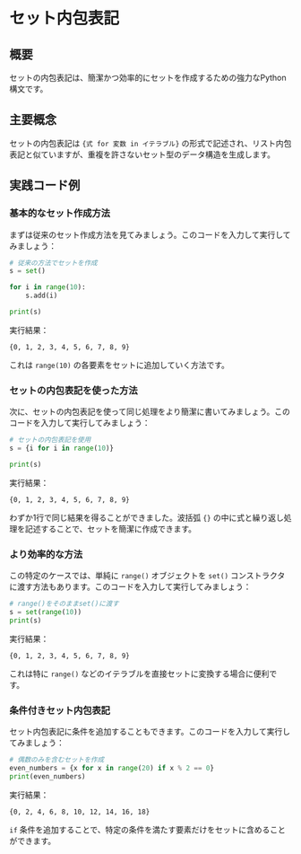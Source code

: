 # セット内包表記

## 概要
セットの内包表記は、簡潔かつ効率的にセットを作成するための強力なPython構文です。

## 主要概念
セットの内包表記は `{式 for 変数 in イテラブル}` の形式で記述され、リスト内包表記と似ていますが、重複を許さないセット型のデータ構造を生成します。

## 実践コード例

### 基本的なセット作成方法

まずは従来のセット作成方法を見てみましょう。このコードを入力して実行してみましょう：

```python
# 従来の方法でセットを作成
s = set()

for i in range(10):
    s.add(i)

print(s)
```

実行結果：
```
{0, 1, 2, 3, 4, 5, 6, 7, 8, 9}
```

これは `range(10)` の各要素をセットに追加していく方法です。

### セットの内包表記を使った方法

次に、セットの内包表記を使って同じ処理をより簡潔に書いてみましょう。このコードを入力して実行してみましょう：

```python
# セットの内包表記を使用
s = {i for i in range(10)}

print(s)
```

実行結果：
```
{0, 1, 2, 3, 4, 5, 6, 7, 8, 9}
```

わずか1行で同じ結果を得ることができました。波括弧 `{}` の中に式と繰り返し処理を記述することで、セットを簡潔に作成できます。

### より効率的な方法

この特定のケースでは、単純に `range()` オブジェクトを `set()` コンストラクタに渡す方法もあります。このコードを入力して実行してみましょう：

```python
# range()をそのままset()に渡す
s = set(range(10))
print(s)
```

実行結果：
```
{0, 1, 2, 3, 4, 5, 6, 7, 8, 9}
```

これは特に `range()` などのイテラブルを直接セットに変換する場合に便利です。

### 条件付きセット内包表記

セット内包表記に条件を追加することもできます。このコードを入力して実行してみましょう：

```python
# 偶数のみを含むセットを作成
even_numbers = {x for x in range(20) if x % 2 == 0}
print(even_numbers)
```

実行結果：
```
{0, 2, 4, 6, 8, 10, 12, 14, 16, 18}
```

`if` 条件を追加することで、特定の条件を満たす要素だけをセットに含めることができます。
